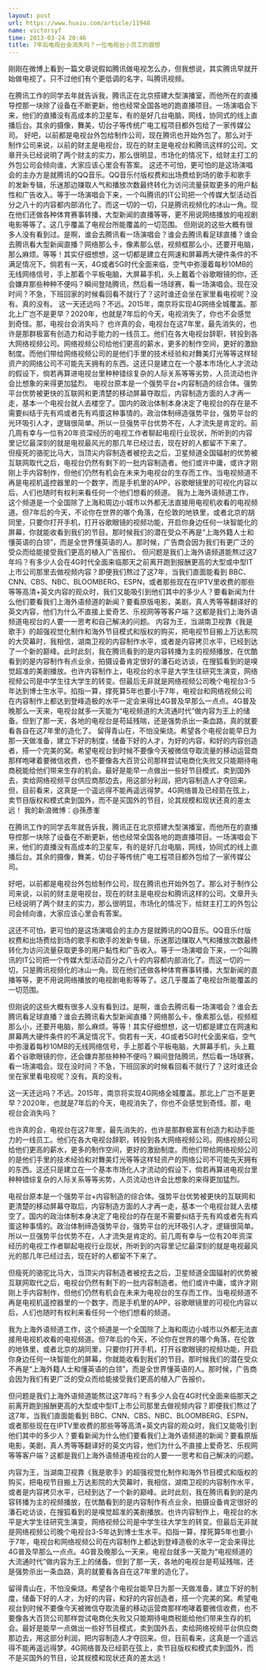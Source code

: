 ```yaml
---
layout: post
url: https://www.huxiu.com/article/11948
name: victorsyf
time: 2013-03-24 20:46
title: 7年后电视台会消失吗？一位电视台小员工的遐想
---
```

刚刚在微博上看到一篇文章说假如腾讯做电视怎么办，但我想说，其实腾讯早就开始做电视了。只不过他们有个更低调的名字，叫腾讯视频。

在腾讯工作的同学去年就告诉我，腾讯正在北京搭建大型演播室，而他所在的直播导控那一块除了设备在不断更新，他也经常全国各地的跑直播项目。一场演唱会下来，他们的直播没有高成本的卫星车，有的是好几台电脑，网线，协同式的线上直播后台。其余的摄像，舞美，切台子等传统广电工程项目都外包给了一家传媒公司。 好吧，以前都是电视台外包给制作公司，现在腾讯也开始外包了。那么对于制作公司来说，以前的财主是电视台，现在的财主是电视台和腾讯这样的公司。文章开头已经说明了两个财主的实力，那么很明显，市场化的情况下，给财主打工的外包公司会倾向谁，大家应该心里会有答案。 这还不可怕，更可怕的是这场演唱会的主办方是就腾讯的QQ音乐。QQ音乐付版权费和出场费给到场的歌手和歌手的发新专辑，乐迷那边赚取人气和播放次数最终转化为访问流量获取更多的用户黏性和广告收入。等于一场演唱会下来，一个叫腾讯的IT公司把一个传媒大型活动百分之八十的内容都内部消化了。而这一切的一切，只是腾讯视频化的冰山一角。现在他们还做各种体育赛事转播，大型新闻的直播等等，更不用说网络播放的电视剧电影等等了。这几乎覆盖了电视台所能覆盖的一切范围。 但刚说的这些大概有很多人没有看到过。是啊，谁会去腾讯看一场演唱会？谁会去腾讯看足球直播？谁会去腾讯看大型新闻直播？网络那么卡，像素那么低，视频框那么小，还要开电脑，那么麻烦。等等！其实仔细想想，这一切都是建立在网速和屏幕两大硬件条件的不满足情况下。倘若有一天，4G或者5G时代全面来临，空气中弥漫着每秒10MB的无线网络信号，手上那着个平板电脑，大屏幕手机，头上戴着个谷歌眼镜的你，还会嫌弃那些种种不便吗？瞬间登陆腾讯，然后看一场球赛，看一场演唱会。现在没时间？不急，下班回家的时候看回看不就行了？这时谁还会坐在家里看电视呢？没有。真的没有。 这一天还远吗？不远。2015年，南京将实现4G网络全城覆盖。那北上广岂不是更早？2020年，也就是7年后的今天，电视消失了，你也不会感觉到奇怪。那，电视台会消失吗？ 也许真的会，电视台在这7年里，最先消失的，也许是那群极富有创造力和动手能力的一线员工。他们在各大电视台辞职，转投到各大网络视频公司。网络视频公司给他们更高的薪水，更多的制作空间，更好的激励制度。而他们带给网络视频公司的是他们手里的技术经验和对舞美灯光等等这样轻资产的网络公司不可能先天拥有的东西。这还只是建立在一个基本市场化人才流动的假设下，倘若再算进电视台里种种错综复杂的人际关系等等劣势，人员流动也许会比想象的来得更加猛烈。 电视台原本是一个强势平台+内容制造的综合体。强势平台优势被更快的互联网和更清楚的移动屏幕夺取后，内容制造方面的人才再一走，基本一个电视台就人去楼空了。国内的政治体制本身决定了电视台的存在是不需要纠结于先有鸡或者先有鸡蛋这种事情的。政治体制缔造强势平台，强势平台的光环吸引人才，逻辑很简单。所以一旦强势平台优势不在，人才流失是肯定的。前几周有幸与一位有20年资深经历的电视工作者聊起电视行业现状，所听到的内容里记忆最深刻的就是电视最风光的那几年已经过去，现在好的人都留不下来了。 但瘦死的骆驼比马大，当顶尖内容制造者被挖去之后，卫星频道全国辐射的优势被互联网取代之后，电视台仍然有剩下的一批内容制造者。他们或许中庸，或许才刚刚上手内容制作，但他们仍然有机会在未来为电视台的生存而工作。当电视频道不再是电视机遥控器里的一个数字，而是手机里的APP，谷歌眼镜里的可视化内容以后，人们也随时有权利来看任何一个他们想看的频道。 我为上海外语频道工作，这个频道是一个全国除了上海和周边小城市以外都无法直接用电视机收看的电视频道。但7年后的今天，不论你在世界的哪个角落，在伦敦的地铁里，或者北京的胡同里，只要你打开手机，打开谷歌眼镜的视频功能，开启你身边任何一块智能化的屏幕，你就能收看到我们的节目。那时候我们的潜在受众不再是“上海外籍人士和懂英语的白领”，而是全世界懂英语的人。那时候，广告商会因为我们有更广泛的受众而给能接受我们更高的植入广告报价。 但问题是我们上海外语频道能熬过这7年吗？有多少人会在4G时代全面来临那天之前离开跑到报酬更高的大型或中型IT上市公司那里去做视频内容？即便我们熬过了这7年，当我们直面能看到 BBC、CNN、CBS、NBC、BLOOMBERG、ESPN，或者那些现在在IPTV里收费的那些等等高清+英文内容的观众时，我们又能吸引到他们其中的多少人？要看新闻为什么他们要看我们上海外语频道的新闻？要看原版电影，美剧，真人秀等等翻译好的英文内容，他们为什么不直接上爱奇艺、乐视网等等客户端？这都是我们上海外语频道电视台的人要一一思考和自己解决的问题。 内容为王，当湖南卫视靠《我是歌手》的超强视觉化制作和海外节目模式和版权的购买，把电视节目搬上万达影院的大荧幕时，我相信，湖南卫视的内容制作水平，或者是内容拷贝水平，已经到达了一个新的巅峰。此时此刻，我在腾讯看到的是内容转播为主的视频播放，在优酷看到的是内容制作有点业余，拍摄设备肯定很好的潘石屹访谈，在搜狐看到的是嗅觉超准的美剧播放。也许内容制作上，电视台的水平是大学生往研究生演变，网络视频公司是中学生往大学生的转变。但最后无非就是网络视频公司晚个电视台3-5年达到博士生水平。掐指一算，撑死算5年也要小于7年，电视台和网络视频公司在内容制作上都达到登峰造极的水平一定会来得比4G普及早那么一点点。4G普及晚那么一天来，电视台就多一天能为“电视频道的大流通时代”做内容为王上的储备。但到了那一天，各地的电视台是苟延残喘，还是强势杀出一条血路，真的就要看各自在这7年里的造化了。 留得青山在，不怕没柴烧。希望各个电视台能早日为那一天做准备，建立下好的制度，储备下好的人才，为好的内容，和好的内容创造者，搭一个完美的窝。希望电视台到时候不要像今天被微信夺取流量的移动运营商那样咆哮着要微信收费，也不要像各大百货公司那样尝试电商化失败又只能期待电商税能给他们带来生存的机会。最好是能早一点做出一些好节目模式，卖到国外去，卖给网络视频平台供应商那边去，用这部分利润，把内容制造人才夺回来。但，目前看来，这真是一个遥远得不能再遥远得梦。4G网络普及已经箭在弦上，卖节目版权和模式卖到国外，而不是买国外的节目，论其规模和现状还真的差太远！ 我的新浪微博：@孫彥峯

在腾讯工作的同学去年就告诉我，腾讯正在北京搭建大型演播室，而他所在的直播导控那一块除了设备在不断更新，他也经常全国各地的跑直播项目。一场演唱会下来，他们的直播没有高成本的卫星车，有的是好几台电脑，网线，协同式的线上直播后台。其余的摄像，舞美，切台子等传统广电工程项目都外包给了一家传媒公司。

好吧，以前都是电视台外包给制作公司，现在腾讯也开始外包了。那么对于制作公司来说，以前的财主是电视台，现在的财主是电视台和腾讯这样的公司。文章开头已经说明了两个财主的实力，那么很明显，市场化的情况下，给财主打工的外包公司会倾向谁，大家应该心里会有答案。

这还不可怕，更可怕的是这场演唱会的主办方是就腾讯的QQ音乐。QQ音乐付版权费和出场费给到场的歌手和歌手的发新专辑，乐迷那边赚取人气和播放次数最终转化为访问流量获取更多的用户黏性和广告收入。等于一场演唱会下来，一个叫腾讯的IT公司把一个传媒大型活动百分之八十的内容都内部消化了。而这一切的一切，只是腾讯视频化的冰山一角。现在他们还做各种体育赛事转播，大型新闻的直播等等，更不用说网络播放的电视剧电影等等了。这几乎覆盖了电视台所能覆盖的一切范围。

但刚说的这些大概有很多人没有看到过。是啊，谁会去腾讯看一场演唱会？谁会去腾讯看足球直播？谁会去腾讯看大型新闻直播？网络那么卡，像素那么低，视频框那么小，还要开电脑，那么麻烦。等等！其实仔细想想，这一切都是建立在网速和屏幕两大硬件条件的不满足情况下。倘若有一天，4G或者5G时代全面来临，空气中弥漫着每秒10MB的无线网络信号，手上那着个平板电脑，大屏幕手机，头上戴着个谷歌眼镜的你，还会嫌弃那些种种不便吗？瞬间登陆腾讯，然后看一场球赛，看一场演唱会。现在没时间？不急，下班回家的时候看回看不就行了？这时谁还会坐在家里看电视呢？没有。真的没有。

这一天还远吗？不远。2015年，南京将实现4G网络全城覆盖。那北上广岂不是更早？2020年，也就是7年后的今天，电视消失了，你也不会感觉到奇怪。那，电视台会消失吗？

也许真的会，电视台在这7年里，最先消失的，也许是那群极富有创造力和动手能力的一线员工。他们在各大电视台辞职，转投到各大网络视频公司。网络视频公司给他们更高的薪水，更多的制作空间，更好的激励制度。而他们带给网络视频公司的是他们手里的技术经验和对舞美灯光等等这样轻资产的网络公司不可能先天拥有的东西。这还只是建立在一个基本市场化人才流动的假设下，倘若再算进电视台里种种错综复杂的人际关系等等劣势，人员流动也许会比想象的来得更加猛烈。

电视台原本是一个强势平台+内容制造的综合体。强势平台优势被更快的互联网和更清楚的移动屏幕夺取后，内容制造方面的人才再一走，基本一个电视台就人去楼空了。国内的政治体制本身决定了电视台的存在是不需要纠结于先有鸡或者先有鸡蛋这种事情的。政治体制缔造强势平台，强势平台的光环吸引人才，逻辑很简单。所以一旦强势平台优势不在，人才流失是肯定的。前几周有幸与一位有20年资深经历的电视工作者聊起电视行业现状，所听到的内容里记忆最深刻的就是电视最风光的那几年已经过去，现在好的人都留不下来了。

但瘦死的骆驼比马大，当顶尖内容制造者被挖去之后，卫星频道全国辐射的优势被互联网取代之后，电视台仍然有剩下的一批内容制造者。他们或许中庸，或许才刚刚上手内容制作，但他们仍然有机会在未来为电视台的生存而工作。当电视频道不再是电视机遥控器里的一个数字，而是手机里的APP，谷歌眼镜里的可视化内容以后，人们也随时有权利来看任何一个他们想看的频道。

我为上海外语频道工作，这个频道是一个全国除了上海和周边小城市以外都无法直接用电视机收看的电视频道。但7年后的今天，不论你在世界的哪个角落，在伦敦的地铁里，或者北京的胡同里，只要你打开手机，打开谷歌眼镜的视频功能，开启你身边任何一块智能化的屏幕，你就能收看到我们的节目。那时候我们的潜在受众不再是“上海外籍人士和懂英语的白领”，而是全世界懂英语的人。那时候，广告商会因为我们有更广泛的受众而给能接受我们更高的植入广告报价。

但问题是我们上海外语频道能熬过这7年吗？有多少人会在4G时代全面来临那天之前离开跑到报酬更高的大型或中型IT上市公司那里去做视频内容？即便我们熬过了这7年，当我们直面能看到 BBC、CNN、CBS、NBC、BLOOMBERG、ESPN，或者那些现在在IPTV里收费的那些等等高清+英文内容的观众时，我们又能吸引到他们其中的多少人？要看新闻为什么他们要看我们上海外语频道的新闻？要看原版电影，美剧，真人秀等等翻译好的英文内容，他们为什么不直接上爱奇艺、乐视网等等客户端？这都是我们上海外语频道电视台的人要一一思考和自己解决的问题。

内容为王，当湖南卫视靠《我是歌手》的超强视觉化制作和海外节目模式和版权的购买，把电视节目搬上万达影院的大荧幕时，我相信，湖南卫视的内容制作水平，或者是内容拷贝水平，已经到达了一个新的巅峰。此时此刻，我在腾讯看到的是内容转播为主的视频播放，在优酷看到的是内容制作有点业余，拍摄设备肯定很好的潘石屹访谈，在搜狐看到的是嗅觉超准的美剧播放。也许内容制作上，电视台的水平是大学生往研究生演变，网络视频公司是中学生往大学生的转变。但最后无非就是网络视频公司晚个电视台3-5年达到博士生水平。掐指一算，撑死算5年也要小于7年，电视台和网络视频公司在内容制作上都达到登峰造极的水平一定会来得比4G普及早那么一点点。4G普及晚那么一天来，电视台就多一天能为“电视频道的大流通时代”做内容为王上的储备。但到了那一天，各地的电视台是苟延残喘，还是强势杀出一条血路，真的就要看各自在这7年里的造化了。

留得青山在，不怕没柴烧。希望各个电视台能早日为那一天做准备，建立下好的制度，储备下好的人才，为好的内容，和好的内容创造者，搭一个完美的窝。希望电视台到时候不要像今天被微信夺取流量的移动运营商那样咆哮着要微信收费，也不要像各大百货公司那样尝试电商化失败又只能期待电商税能给他们带来生存的机会。最好是能早一点做出一些好节目模式，卖到国外去，卖给网络视频平台供应商那边去，用这部分利润，把内容制造人才夺回来。但，目前看来，这真是一个遥远得不能再遥远得梦。4G网络普及已经箭在弦上，卖节目版权和模式卖到国外，而不是买国外的节目，论其规模和现状还真的差太远！

